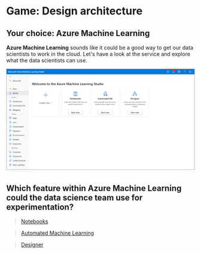 # Game: Design architecture

## Your choice: Azure Machine Learning

**Azure Machine Learning** sounds like it could be a good way to get our data scientists to work in the cloud. Let's have a look at the service and explore what the data scientists can use. 

![Screenshot of Azure Machine Learning home page.](../media/studio-home.png)

## Which feature within Azure Machine Learning could the data science team use for experimentation?

> [Notebooks](../Q2/01.md)

> [Automated Machine Learning](../Q2/02.md)

> [Designer](../Q2/03.md)

